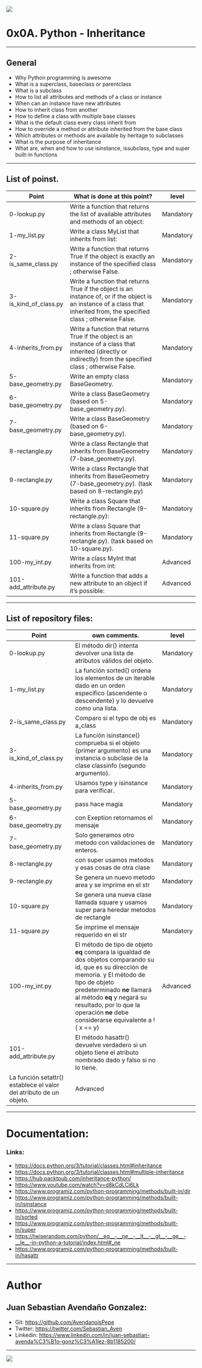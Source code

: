 ![](https://pythondiario.com/wp-content/uploads/2016/10/fig108_01_0.jpg)

# 0x0A. Python - Inheritance

------------

## General

- Why Python programming is awesome
- What is a superclass, baseclass or parentclass
- What is a subclass
- How to list all attributes and methods of a class or instance
- When can an instance have new attributes
- How to inherit class from another
- How to define a class with multiple base classes
- What is the default class every class inherit from
- How to override a method or attribute inherited from the base class
- Which attributes or methods are available by heritage to subclasses
- What is the purpose of inheritance
- What are, when and how to use isinstance, issubclass, type and super built-in functions

------------

## List of poinst.

|  Point | What is done at this point? | level |
| ------------ | ------------ | ------------ |
| 0-lookup.py | Write a function that returns the list of available attributes and methods of an object: | Mandatory |
| 1-my_list.py | Write a class MyList that inherits from list: | Mandatory  |
| 2-is_same_class.py | Write a function that returns True if the object is exactly an instance of the specified class ; otherwise False. | Mandatory  |
| 3-is_kind_of_class.py | Write a function that returns True if the object is an instance of, or if the object is an instance of a class that inherited from, the specified class ; otherwise False. | Mandatory  |
| 4-inherits_from.py | Write a function that returns True if the object is an instance of a class that inherited (directly or indirectly) from the specified class ; otherwise False. | Mandatory  |
| 5-base_geometry.py | Write an empty class BaseGeometry. | Mandatory  |
| 6-base_geometry.py | Write a class BaseGeometry (based on 5-base_geometry.py). | Mandatory  |
| 7-base_geometry.py | Write a class BaseGeometry (based on 6-base_geometry.py). | Mandatory  |
| 8-rectangle.py | Write a class Rectangle that inherits from BaseGeometry (7-base_geometry.py). | Mandatory  |
| 9-rectangle.py | Write a class Rectangle that inherits from BaseGeometry (7-base_geometry.py). (task based on 8-rectangle.py) | Mandatory  |
| 10-square.py | Write a class Square that inherits from Rectangle (9-rectangle.py): |  Mandatory |
| 11-square.py | Write a class Square that inherits from Rectangle (9-rectangle.py). (task based on 10-square.py). |  Mandatory |
| 100-my_int.py | Write a class MyInt that inherits from int: | Advanced |
| 101-add_attribute.py | Write a function that adds a new attribute to an object if it’s possible: | Advanced |

------------

## List of repository files:

|  Point | own comments.  | level |
| ------------ | ------------ | ------------ |
| 0-lookup.py | El método dir() intenta devolver una lista de atributos válidos del objeto. | Mandatory |
| 1-my_list.py | La función sorted() ordena los elementos de un iterable dado en un orden específico (ascendente o descendente) y lo devuelve como una lista. | Mandatory  |
| 2-is_same_class.py | Comparo si el typo de obj es a_class | Mandatory  |
| 3-is_kind_of_class.py | La función isinstance() comprueba si el objeto (primer argumento) es una instancia o subclase de la clase classinfo (segundo argumento). | Mandatory  |
| 4-inherits_from.py | Usamos type y isinstance para verificar. | Mandatory  |
| 5-base_geometry.py | pass hace magia | Mandatory  |
| 6-base_geometry.py | con Exeption retornamos el mensaje | Mandatory  |
| 7-base_geometry.py | Solo generamos otro metodo con validaciones de enteros. | Mandatory  |
| 8-rectangle.py | con super usamos metodos y esas cosas de otra clase | Mandatory  |
| 9-rectangle.py | Se genera un nuevo metodo area y se imprime en el str | Mandatory  |
| 10-square.py | Se genera una nueva clase llamada square y usamos super para heredar metodos de rectangle |  Mandatory |
| 11-square.py | Se imprime el mensaje requerido en el str |  Mandatory |
| 100-my_int.py | El método de tipo de objeto __eq__ compara la igualdad de dos objetos comparando su id, que es su dirección de memoria. y El método de tipo de objeto predeterminado __ne__ llamará al método __eq__ y negará su resultado, por lo que la operación __ne__ debe considerarse equivalente a !( x == y) |  Advanced |
| 101-add_attribute.py | El método hasattr() devuelve verdadero si un objeto tiene el atributo nombrado dado y falso si no lo tiene. 
La función setattr() establece el valor del atributo de un objeto. | Advanced |

------------

# Documentation:

### Links:

- https://docs.python.org/3/tutorial/classes.html#inheritance
- https://docs.python.org/3/tutorial/classes.html#multiple-inheritance
- https://hub.packtpub.com/inheritance-python/
- https://www.youtube.com/watch?v=d8kCdLCi6Lk
- https://www.programiz.com/python-programming/methods/built-in/dir
- https://www.programiz.com/python-programming/methods/built-in/isinstance
- https://www.programiz.com/python-programming/methods/built-in/sorted
- https://www.programiz.com/python-programming/methods/built-in/super
- https://twiserandom.com/python/__eq__-__ne__-__lt__-__gt__-__ge__-__le__-in-python-a-tutorial/index.html#_ne
- https://www.programiz.com/python-programming/methods/built-in/hasattr

------------

# Author


## Juan Sebastian Avendaño Gonzalez:
- Git: https://github.com/AvendanoisPepe
- Twitter: https://twitter.com/Sebastian_Aven
- Linkedin: https://www.linkedin.com/in/juan-sebastian-avenda%C3%B1o-gonz%C3%A1lez-8b1185200/


------------


![](https://scontent.fbog4-1.fna.fbcdn.net/v/t39.30808-6/271153206_3074657909465585_6907762404450913633_n.jpg?_nc_cat=105&_nc_rgb565=1&ccb=1-5&_nc_sid=730e14&_nc_ohc=Wm9imN7mxqAAX_DgRTy&_nc_ht=scontent.fbog4-1.fna&oh=00_AT9bMuywrpnZKR3yaTAPu-lqwQ0uJpFTGIYQPM2wabvWlg&oe=61EB1180)